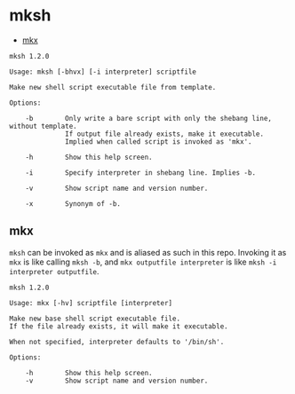 mksh
====

- [mkx](#mkx)

```
mksh 1.2.0

Usage: mksh [-bhvx] [-i interpreter] scriptfile

Make new shell script executable file from template.

Options:

	-b        Only write a bare script with only the shebang line, without template.
	          If output file already exists, make it executable.
	          Implied when called script is invoked as 'mkx'.

	-h        Show this help screen.

	-i        Specify interpreter in shebang line. Implies -b.

	-v        Show script name and version number.

	-x        Synonym of -b.

```

## mkx

`mksh` can be invoked as `mkx` and is aliased as such in this repo. Invoking it as `mkx` is like calling `mksh -b`, and `mkx outputfile interpreter` is like `mksh -i interpreter outputfile`.

```
mksh 1.2.0

Usage: mkx [-hv] scriptfile [interpreter]

Make new base shell script executable file.
If the file already exists, it will make it executable.

When not specified, interpreter defaults to '/bin/sh'.

Options:

	-h        Show this help screen.
	-v        Show script name and version number.

```
